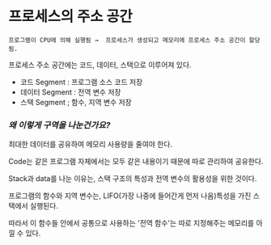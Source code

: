 # 프로세스의 주소 공간

    프로그램이 CPU에 의해 실행됨 →  프로세스가 생성되고 메모리에 프로세스 주소 공간이 할당됨.

프로세스 주소 공간에는 코드, 데이터, 스택으로 이루어져 있다.

- 코드 Segment : 프로그램 소스 코드 저장
- 데이터 Segment : 전역 변수 저장
- 스택 Segment ; 함수, 지역 변수 저장

### *왜 이렇게 구역을 나눈건가요?*


최대한 데이터를 공유하여 메모리 사용량을 줄여야 한다.

Code는 같은 프로그램 자체에서는 모두 같은 내용이기 때문에 따로 관리하여 공유한다.

Stack과 data를 나눈 이유는, 스택 구조의 특성과 전역 변수의 활용성을 위한 것이다.

프로그램의 함수와 지역 변수는, LIFO(가장 나중에 들어간게 먼저 나옴)특성을 가진 스택에서 실행된다.

따라서 이 함수들 안에서 공통으로 사용하는 '전역 함수'는 따로 지정해주는 메모리를 아낄 수 있다.